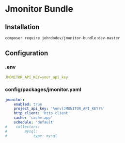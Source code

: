 # Jmonitor Bundle

## Installation

```bash
composer require johndodev/jmonitor-bundle:dev-master
```
## Configuration

### .env
```yaml
JMONITOR_API_KEY=your_api_key
```

### config/packages/jmonitor.yaml
```yaml
jmonitor:
    enabled: true
    project_api_key: '%env(JMONITOR_API_KEY)%'
    http_client: 'http_client'
    cache: 'cache.app'
    schedule: 'default'
#    collectors:
#        mysql:
#            type: mysql
```

